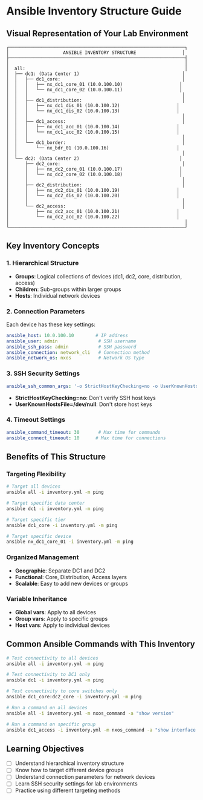 # Ansible Inventory Structure Guide

## Visual Representation of Your Lab Environment

```
┌─────────────────────────────────────────────────────────────────┐
│                    ANSIBLE INVENTORY STRUCTURE                 │
├─────────────────────────────────────────────────────────────────┤
│                                                                 │
│  all:                                                           │
│  ├── dc1: (Data Center 1)                                      │
│  │   ├── dc1_core:                                             │
│  │   │   ├── nx_dc1_core_01 (10.0.100.10)                     │
│  │   │   └── nx_dc1_core_02 (10.0.100.11)                     │
│  │   │                                                         │
│  │   ├── dc1_distribution:                                     │
│  │   │   ├── nx_dc1_dis_01 (10.0.100.12)                     │
│  │   │   └── nx_dc1_dis_02 (10.0.100.13)                     │
│  │   │                                                         │
│  │   ├── dc1_access:                                           │
│  │   │   ├── nx_dc1_acc_01 (10.0.100.14)                     │
│  │   │   └── nx_dc1_acc_02 (10.0.100.15)                     │
│  │   │                                                         │
│  │   └── dc1_border:                                           │
│  │       └── nx_bdr_01 (10.0.100.16)                         │
│  │                                                             │
│  └── dc2: (Data Center 2)                                     │
│      ├── dc2_core:                                             │
│      │   ├── nx_dc2_core_01 (10.0.100.17)                     │
│      │   └── nx_dc2_core_02 (10.0.100.18)                     │
│      │                                                         │
│      ├── dc2_distribution:                                     │
│      │   ├── nx_dc2_dis_01 (10.0.100.19)                     │
│      │   └── nx_dc2_dis_02 (10.0.100.20)                     │
│      │                                                         │
│      └── dc2_access:                                           │
│          ├── nx_dc2_acc_01 (10.0.100.21)                     │
│          └── nx_dc2_acc_02 (10.0.100.22)                     │
│                                                                 │
└─────────────────────────────────────────────────────────────────┘
```

## Key Inventory Concepts

### 1. **Hierarchical Structure**
- **Groups**: Logical collections of devices (dc1, dc2, core, distribution, access)
- **Children**: Sub-groups within larger groups
- **Hosts**: Individual network devices

### 2. **Connection Parameters**
Each device has these key settings:
```yaml
ansible_host: 10.0.100.10        # IP address
ansible_user: admin               # SSH username
ansible_ssh_pass: admin           # SSH password
ansible_connection: network_cli   # Connection method
ansible_network_os: nxos          # Network OS type
```

### 3. **SSH Security Settings**
```yaml
ansible_ssh_common_args: '-o StrictHostKeyChecking=no -o UserKnownHostsFile=/dev/null'
```
- **StrictHostKeyChecking=no**: Don't verify SSH host keys
- **UserKnownHostsFile=/dev/null**: Don't store host keys

### 4. **Timeout Settings**
```yaml
ansible_command_timeout: 30       # Max time for commands
ansible_connect_timeout: 10      # Max time for connections
```

## Benefits of This Structure

### **Targeting Flexibility**
```bash
# Target all devices
ansible all -i inventory.yml -m ping

# Target specific data center
ansible dc1 -i inventory.yml -m ping

# Target specific tier
ansible dc1_core -i inventory.yml -m ping

# Target specific device
ansible nx_dc1_core_01 -i inventory.yml -m ping
```

### **Organized Management**
- **Geographic**: Separate DC1 and DC2
- **Functional**: Core, Distribution, Access layers
- **Scalable**: Easy to add new devices or groups

### **Variable Inheritance**
- **Global vars**: Apply to all devices
- **Group vars**: Apply to specific groups
- **Host vars**: Apply to individual devices

## Common Ansible Commands with This Inventory

```bash
# Test connectivity to all devices
ansible all -i inventory.yml -m ping

# Test connectivity to DC1 only
ansible dc1 -i inventory.yml -m ping

# Test connectivity to core switches only
ansible dc1_core:dc2_core -i inventory.yml -m ping

# Run a command on all devices
ansible all -i inventory.yml -m nxos_command -a "show version"

# Run a command on specific group
ansible dc1_access -i inventory.yml -m nxos_command -a "show interface brief"
```

## Learning Objectives

- [ ] Understand hierarchical inventory structure
- [ ] Know how to target different device groups
- [ ] Understand connection parameters for network devices
- [ ] Learn SSH security settings for lab environments
- [ ] Practice using different targeting methods
